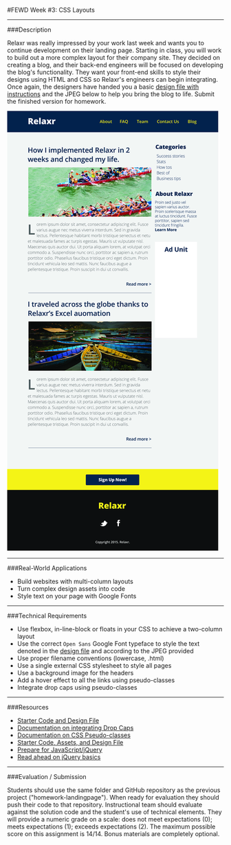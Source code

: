 #FEWD Week #3: CSS Layouts

---

###Description 

Relaxr was really impressed by your work last week and wants you to continue development on their landing page. Starting in class, you will work to build out a more complex layout for their company site. They decided on creating a blog, and their back-end engineers will be focused on developing the blog's functionality. They want your front-end skills to style their designs using HTML and CSS so Relaxr's engineers can begin integrating. Once again, the designers have handed you a basic [design file with instructions](starter_code/readme) and the JPEG below to help you bring the blog to life. Submit the finished version for homework.

![Relaxr Blog](solution_code_floats/images/relaxr_blog.jpg)

---


###Real-World Applications

- Build websites with multi-column layouts
- Turn complex design assets into code
- Style text on your page with Google Fonts

---


###Technical Requirements 

- Use flexbox, in-line-block or floats in your CSS to achieve a two-column layout
- Use the correct ```Open Sans``` Google Font typeface to style the text denoted in the [design file](starter_code/readme) and according to the JPEG provided
- Use proper filename conventions (lowercase, .html)
- Use a single external CSS stylesheet to style all pages
- Use a background image for the headers
- Add a hover effect to all the links using pseudo-classes
- Integrate drop caps using pseudo-classes

---

###Resources

- [Starter Code and Design File](starter_code/readme)
- [Documentation on integrating Drop Caps](https://css-tricks.com/snippets/css/drop-caps/)
- [Documentation on CSS Pseudo-classes](http://www.w3schools.com/CSS/CSS_pseudo_classes.asp)
- [Starter Code, Assets, and Design File](starter_code/)
- [Prepare for JavaScript/jQuery](https://generalassemb.ly/online/videos/what-can-you-do-with-javascript)
- [Read ahead on jQuery basics](https://learn.jquery.com/events/event-basics/)

---

###Evaluation / Submission

Students should use the same folder and GitHub repository as the previous project ("homework-landingpage"). When ready for evaluation they should push their code to that repository. Instructional team should evaluate against the solution code and the student's use of technical elements. They will provide a numeric grade on a scale: does not meet expectations (0); meets expectations (1); exceeds expectations (2). The maximum possible score on this assignment is 14/14.  Bonus materials are completely optional.

